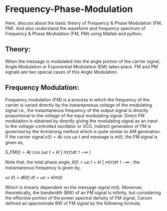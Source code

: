 # Frequency-Phase-Modulation
Here, discuss about the basic theory of Frequency &amp; Phase Modulation (FM, PM). And also understand the waveform and frequency spectrum of Frequency &amp; Phase Modulation (FM, PM) using Matlab and python.

## Theory:

When the message is modulated into the angle portion of the carrier signal, Angle Modulation or
Exponential Modulation (EM) takes place. FM and PM signals are two special cases of this Angle
Modulation.

## Frequency Modulation:

Frequency modulation (FM) is a process in which the frequency of the carrier is varied directly by
the instantaneous voltage of the modulating signal i.e., the instantaneous frequency of the output
signal is directly proportional to the voltage of the input modulating signal. Direct FM modulation
is obtained by directly giving the modulating signal as an input to the voltage-controlled oscillator
or VCO. Indirect generation of FM is governed by the Armstrong method which is quite similar
to AM generation. If the carrier signal 𝑐(𝑡) = 𝐴𝑐 cos 𝜔𝑐 𝑡 and message is 𝑚(𝑡), the FM signal is
given as,

S_𝐹𝑀(𝑡) = 𝐴𝑐 cos (𝜔𝑐 𝑡 + 𝑘𝑓 ∫ 𝑚(𝜏)𝑑𝜏
𝑡
−∞
)

Note that, the total phase angle, 𝜃(𝑡) = 𝜔𝑐 𝑡 + 𝑘𝑓 ∫ 𝑚(𝜏)𝑑𝜏
𝑡
−∞
; the instantaneous frequency is
given by,

𝜔𝑖 (𝑡) =
𝑑𝜃(𝑡)
𝑑𝑡
= 𝜔𝑐 + 𝑘𝑓𝑚(𝑡)

Which is linearly dependent on the message signal m(t). Moreover, theoretically, the bandwidth
(BW) of an FM signal is infinity, but considering the effective portion of the power spectral density
of FM signal, Carson defined an approximate BW of FM signal by the following formula,

